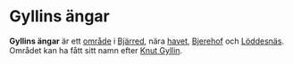 # Gyllins ängar

**Gyllins ängar** är ett [område](område) i [Bjärred](Bjärred), nära [havet](havet), [Bjerehof](Bjerehof) och [Löddesnäs](Löddesnäs). Området kan ha fått sitt namn efter [Knut Gyllin](Knut%20Gyllin).
